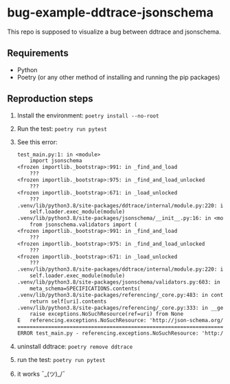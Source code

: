 # bug-example-ddtrace-jsonschema

This repo is supposed to visualize a bug between ddtrace and jsonschema.

## Requirements

- Python
- Poetry (or any other method of installing and running the pip packages)

## Reproduction steps

1. Install the environment: `poetry install --no-root`
2. Run the test: `poetry run pytest`
3. See this error:

    ```txt
    test_main.py:1: in <module>
        import jsonschema
    <frozen importlib._bootstrap>:991: in _find_and_load
        ???
    <frozen importlib._bootstrap>:975: in _find_and_load_unlocked
        ???
    <frozen importlib._bootstrap>:671: in _load_unlocked
        ???
    .venv/lib/python3.8/site-packages/ddtrace/internal/module.py:220: in _exec_module
        self.loader.exec_module(module)
    .venv/lib/python3.8/site-packages/jsonschema/__init__.py:16: in <module>
        from jsonschema.validators import (
    <frozen importlib._bootstrap>:991: in _find_and_load
        ???
    <frozen importlib._bootstrap>:975: in _find_and_load_unlocked
        ???
    <frozen importlib._bootstrap>:671: in _load_unlocked
        ???
    .venv/lib/python3.8/site-packages/ddtrace/internal/module.py:220: in _exec_module
        self.loader.exec_module(module)
    .venv/lib/python3.8/site-packages/jsonschema/validators.py:603: in <module>
        meta_schema=SPECIFICATIONS.contents(
    .venv/lib/python3.8/site-packages/referencing/_core.py:483: in contents
        return self[uri].contents
    .venv/lib/python3.8/site-packages/referencing/_core.py:333: in __getitem__
        raise exceptions.NoSuchResource(ref=uri) from None
    E   referencing.exceptions.NoSuchResource: 'http://json-schema.org/draft-03/schema#'
    ========================================================================================================== short test summary info ===========================================================================================================
    ERROR test_main.py - referencing.exceptions.NoSuchResource: 'http://json-schema.org/draft-03/schema#'
    ```

4. uninstall ddtrace: `poetry remove ddtrace`
5. run the test: `poetry run pytest`
6. it works ¯\_(ツ)_/¯
